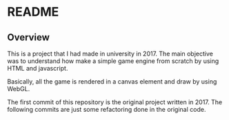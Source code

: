 # README

## Overview

This is a project that I had made in university in 2017. The main objective was to understand how make a simple game engine from scratch by using HTML and javascript.

Basically, all the game is rendered in a canvas element and draw by using WebGL.

The first commit of this repository is the original project written in 2017. The following commits are just some refactoring done in the original code.